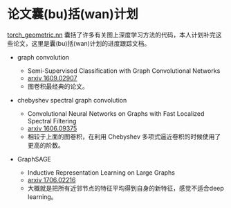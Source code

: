 # 论文囊(bu)括(wan)计划
[torch_geometric.nn](https://pytorch-geometric.readthedocs.io/en/latest/modules/nn.html) 囊括了许多有关图上深度学习方法的代码，本人计划补完这些论文，这里是囊(bu)括(wan)计划的进度跟踪文档。

- graph convolution
    - Semi-Supervised Classification with Graph Convolutional Networks
    - [arxiv 1609.02907](https://arxiv.org/abs/1609.02907)
    - 图卷积最经典的论文。


- chebyshev spectral graph convolution
    - Convolutional Neural Networks on Graphs with Fast Localized Spectral Filtering
    - [arxiv 1606.09375](https://arxiv.org/abs/1606.09375)
    - 相较于上面的图卷积，在利用 Chebyshev 多项式逼近卷积的时候使用了更高的阶数。

- GraphSAGE
    - Inductive Representation Learning on Large Graphs
    - [arxiv  1706.02216](https://arxiv.org/abs/1706.02216)
    - 大概就是把所有近邻节点的特征平均得到自身的新特征，感觉不适合deep learning。